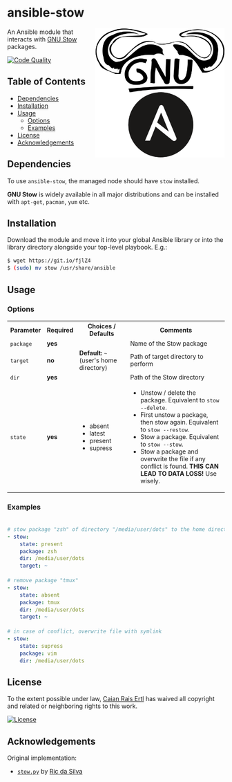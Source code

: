# ansible-stow

<img src="docs/logo.png" height="300px" align="right"/>

An Ansible module that interacts with [GNU Stow][stow] packages.

[![Code Quality][lgtm-shield]][lgtm-url]

[stow]: https://www.gnu.org/software/stow
[lgtm-shield]: https://img.shields.io/lgtm/grade/python/g/caian-org/ansible-stow.svg?style=for-the-badge
[lgtm-url]: https://lgtm.com/projects/g/caian-org/ansible-stow/context:python


## Table of Contents

- [Dependencies](#dependencies)
- [Installation](#installation)
- [Usage](#usage)
  - [Options](#options)
  - [Examples](#examples)
- [License](#license)
- [Acknowledgements](#acknowledgements)


## Dependencies

To use `ansible-stow`, the managed node should have `stow` installed.

__GNU Stow__ is widely available in all major distributions and can be
installed with `apt-get`, `pacman`, `yum` etc.


## Installation

Download the module and move it into your global Ansible library or into the
library directory alongside your top-level playbook. E.g.:

```sh
$ wget https://git.io/fjlZ4
$ (sudo) mv stow /usr/share/ansible
```


## Usage

### Options

<table>
  <tbody>
    <tr>
      <th align="center">Parameter</th>
      <th align="center">Required</th>
      <th align="center">Choices / Defaults</th>
      <th align="center">Comments</th>
    </tr>
    <tr>
      <td><code>package</code></td>
      <td><strong>yes</strong></td>
      <td></td>
      <td>Name of the Stow package</td>
    </tr>
    <tr>
      <td><code>target</code></td>
      <td><strong>no</strong></td>
      <td><strong>Default:</strong> <code>~</code> (user's home directory)</td>
      <td>Path of target directory to perform</td>
    </tr>
    <tr>
      <td><code>dir</code></td>
      <td><strong>yes</strong></td>
      <td></td>
      <td>Path of the Stow directory</td>
    </tr>
    <tr>
      <td><code>state</code></td>
      <td><strong>yes</strong></td>
      <td>
        <ul>
          <li>absent</li>
          <li>latest</li>
          <li>present</li>
          <li>supress</li>
        </ul>
      </td>
      <td>
        <ul>
          <li>Unstow / delete the package. Equivalent to <code>stow --delete</code>.</li>
          <li>First unstow a package, then stow again. Equivalent to <code>stow --restow</code>.</li>
          <li>Stow a package. Equivalent to <code>stow --stow</code>.</li>
          <li>Stow a package and overwrite the file if any conflict is found. <strong>THIS CAN LEAD TO DATA LOSS!</strong> Use wisely.</li>
        </ul>
      </td>
    </tr>
  </tbody>
</table>


### Examples

```yaml

# stow package "zsh" of directory "/media/user/dots" to the home directory
- stow:
    state: present
    package: zsh
    dir: /media/user/dots
    target: ~

# remove package "tmux"
- stow:
    state: absent
    package: tmux
    dir: /media/user/dots
    target: ~

# in case of conflict, overwrite file with symlink
- stow:
    state: supress
    package: vim
    dir: /media/user/dots

```


## License

To the extent possible under law, [Caian Rais Ertl][me] has waived all
copyright and related or neighboring rights to this work.

[![License][cc-shield]][cc-url]

[me]: https://github.com/caiertl
[cc-shield]: https://forthebadge.com/images/badges/cc-0.svg
[cc-url]: http://creativecommons.org/publicdomain/zero/1.0


## Acknowledgements

Original implementation:

- [`stow.py`][stow] by [Ric da Silva][rsilva]

[stow]: https://github.com/rmhsilva/dotfiles/blob/master/library/stow.py
[rsilva]: https://github.com/rmhsilva
